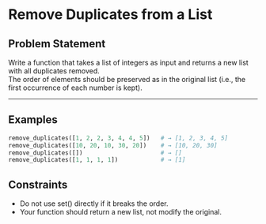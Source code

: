 # Remove Duplicates from a List

## Problem Statement

Write a function that takes a list of integers as input and returns a new list with all duplicates removed.  
The order of elements should be preserved as in the original list (i.e., the first occurrence of each number is kept).

---

## Examples

```python
remove_duplicates([1, 2, 2, 3, 4, 4, 5])   # → [1, 2, 3, 4, 5]
remove_duplicates([10, 20, 10, 30, 20])    # → [10, 20, 30]
remove_duplicates([])                      # → []
remove_duplicates([1, 1, 1, 1])            # → [1]
```

## Constraints

-   Do not use set() directly if it breaks the order.
-   Your function should return a new list, not modify the original.
